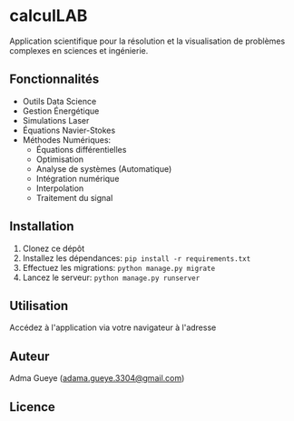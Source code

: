 # calculLAB

Application scientifique pour la résolution et la visualisation de problèmes complexes en sciences et ingénierie.

## Fonctionnalités

- Outils Data Science
- Gestion Énergétique
- Simulations Laser
- Équations Navier-Stokes
- Méthodes Numériques:
  - Équations différentielles
  - Optimisation
  - Analyse de systèmes (Automatique)
  - Intégration numérique
  - Interpolation
  - Traitement du signal

## Installation

1. Clonez ce dépôt
2. Installez les dépendances: `pip install -r requirements.txt`
3. Effectuez les migrations: `python manage.py migrate`
4. Lancez le serveur: `python manage.py runserver`

## Utilisation

Accédez à l'application via votre navigateur à l'adresse 

## Auteur

Adma Gueye (adama.gueye.3304@gmail.com)

## Licence

